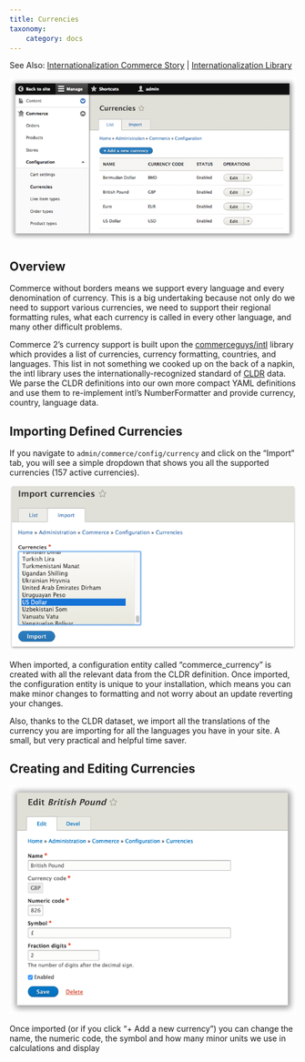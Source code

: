 ```yaml
---
title: Currencies
taxonomy:
    category: docs
---
```



See Also: [Internationalization Commerce Story] | [Internationalization Library]

![Currency Landing Page](currency-landingpage.png)

## Overview

Commerce without borders means we support every language and every
denomination of currency. This is a big undertaking because not only do
we need to support various currencies, we need to support their regional
formatting rules, what each currency is called in every other language,
and many other difficult problems.

Commerce 2’s currency support is built upon the [commerceguys/intl]
library which provides a list of currencies, currency formatting,
countries, and languages. This list in not something we cooked up on the
back of a napkin, the intl library uses the internationally-recognized
standard of [CLDR] data. We parse the CLDR definitions into our own
more compact YAML definitions and use them to re-implement intl’s
NumberFormatter and provide currency, country, language data.

## Importing Defined Currencies

If you navigate to `admin/commerce/config/currency` and click on the
“Import” tab, you will see a simple dropdown that shows you all the
supported currencies (157 active currencies).

![Importing currency](currency-import2.png)

When imported, a configuration entity called “commerce_currency” is
created with all the relevant data from the CLDR definition. Once
imported, the configuration entity is unique to your installation, which
means you can make minor changes to formatting and not worry about an
update reverting your changes.

Also, thanks to the CLDR dataset, we import all the translations of the
currency you are importing for all the languages you have in your site.
A small, but very practical and helpful time saver.

## Creating and Editing Currencies

![Editing a currency](currency-edit.png)

Once imported (or if you click “+ Add a new currency”) you can change
the name, the numeric code, the symbol and how many minor units we use
in calculations and display

[Internationalization Commerce Story]: https://drupalcommerce.org/blog/15916/commerce-2x-stories-internationalization
[Internationalization Library]: https://github.com/commerceguys/intl
[commerceguys/intl]: https://github.com/commerceguys/intl
[CLDR]: http://cldr.unicode.org/
